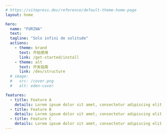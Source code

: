```yaml
---
# https://vitepress.dev/reference/default-theme-home-page
layout: home

hero:
  name: "FURINA"
  text:
  tagline: "Solo infini de solitude"
  actions:
    - theme: brand
      text: 开始使用
      link: /get-started/install
    - theme: alt
      text: 开发指南
      link: /dev/structure
  # image:
  #   src: /cover.png
  #   alt: eden-cover

features:
  - title: Feature A
    details: Lorem ipsum dolor sit amet, consectetur adipiscing elit
  - title: Feature B
    details: Lorem ipsum dolor sit amet, consectetur adipiscing elit
  - title: Feature C
    details: Lorem ipsum dolor sit amet, consectetur adipiscing elit
---
```


